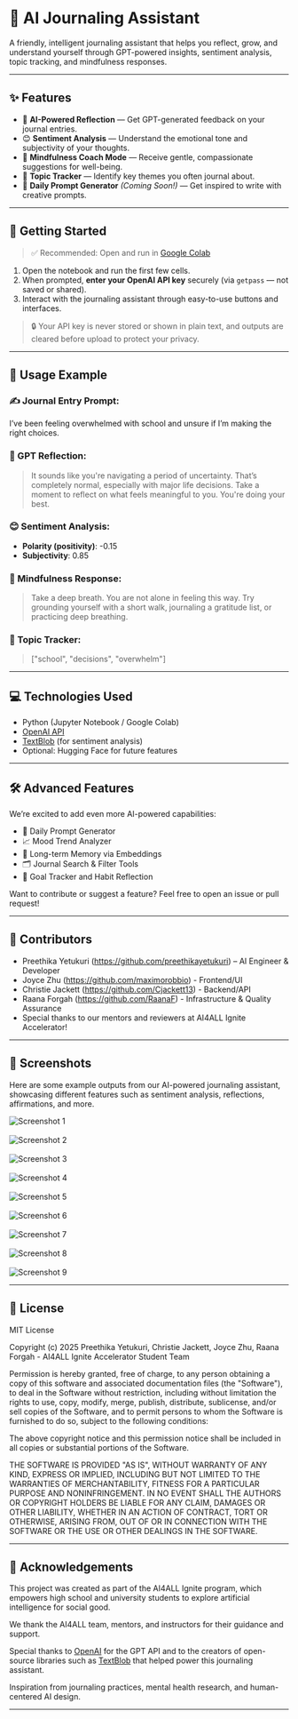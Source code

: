 # 🧠 AI Journaling Assistant

A friendly, intelligent journaling assistant that helps you reflect, grow, and understand yourself through GPT-powered insights, sentiment analysis, topic tracking, and mindfulness responses.

---

## ✨ Features

- 📝 **AI-Powered Reflection** — Get GPT-generated feedback on your journal entries.
- 😊 **Sentiment Analysis** — Understand the emotional tone and subjectivity of your thoughts.
- 🧘 **Mindfulness Coach Mode** — Receive gentle, compassionate suggestions for well-being.
- 🧾 **Topic Tracker** — Identify key themes you often journal about.
- 🎯 **Daily Prompt Generator** *(Coming Soon!)* — Get inspired to write with creative prompts.

---

## 🚀 Getting Started

> ✅ Recommended: Open and run in [Google Colab](https://colab.research.google.com/)

1. Open the notebook and run the first few cells.
2. When prompted, **enter your OpenAI API key** securely (via `getpass` — not saved or shared).
3. Interact with the journaling assistant through easy-to-use buttons and interfaces.

> 🔒 Your API key is never stored or shown in plain text, and outputs are cleared before upload to protect your privacy.

---

## 🧪 Usage Example

### ✍️ Journal Entry Prompt:
I’ve been feeling overwhelmed with school and unsure if I’m making the right choices.


### 📝 GPT Reflection:
> It sounds like you're navigating a period of uncertainty. That’s completely normal, especially with major life decisions. Take a moment to reflect on what feels meaningful to you. You're doing your best.

### 😊 Sentiment Analysis:
- **Polarity (positivity)**: -0.15  
- **Subjectivity**: 0.85

### 🧘 Mindfulness Response:
> Take a deep breath. You are not alone in feeling this way. Try grounding yourself with a short walk, journaling a gratitude list, or practicing deep breathing.

### 🧾 Topic Tracker:
> ["school", "decisions", "overwhelm"]

---

## 💻 Technologies Used

- Python (Jupyter Notebook / Google Colab)
- [OpenAI API](https://platform.openai.com/)
- [TextBlob](https://textblob.readthedocs.io/en/dev/) (for sentiment analysis)
- Optional: Hugging Face for future features

---

## 🛠 Advanced Features

We’re excited to add even more AI-powered capabilities:

- 🎯 Daily Prompt Generator
- 📈 Mood Trend Analyzer
- 🧠 Long-term Memory via Embeddings
- 🗂️ Journal Search & Filter Tools
- 🌱 Goal Tracker and Habit Reflection

Want to contribute or suggest a feature? Feel free to open an issue or pull request!

---

## 👥 Contributors

- Preethika Yetukuri (https://github.com/preethikayetukuri) – AI Engineer & Developer
- Joyce Zhu (https://github.com/maximorobbio) - Frontend/UI
- Christie Jackett (https://github.com/Cjackett13) - Backend/API  
- Raana Forgah (https://github.com/RaanaF) - Infrastructure & Quality Assurance
- Special thanks to our mentors and reviewers at AI4ALL Ignite Accelerator!

---

## 📸 Screenshots

Here are some example outputs from our AI-powered journaling assistant, showcasing different features such as sentiment analysis, reflections, affirmations, and more.

![Screenshot 1](screenshots/Screenshot%202025-08-05%20at%2010.50.19%E2%80%AFPM.png)<br><br>
![Screenshot 2](screenshots/Screenshot%202025-08-05%20at%2010.50.51%E2%80%AFPM.png)<br><br>
![Screenshot 3](screenshots/Screenshot%202025-08-05%20at%2010.51.19%E2%80%AFPM.png)<br><br>
![Screenshot 4](screenshots/Screenshot%202025-08-05%20at%2010.51.34%E2%80%AFPM.png)<br><br>
![Screenshot 5](screenshots/Screenshot%202025-08-05%20at%2010.52.31%E2%80%AFPM.png)<br><br>
![Screenshot 6](screenshots/Screenshot%202025-08-05%20at%2010.54.01%E2%80%AFPM.png)<br><br>
![Screenshot 7](screenshots/Screenshot%202025-08-05%20at%2010.54.30%E2%80%AFPM.png)<br><br>
![Screenshot 8](screenshots/Screenshot%202025-08-05%20at%2010.54.54%E2%80%AFPM.png)<br><br>
![Screenshot 9](screenshots/Screenshot%202025-08-05%20at%2010.55.08%E2%80%AFPM.png)


---

## 📜 License

MIT License

Copyright (c) 2025 Preethika Yetukuri, Christie Jackett, Joyce Zhu, Raana Forgah - AI4ALL Ignite Accelerator Student Team 

Permission is hereby granted, free of charge, to any person obtaining a copy
of this software and associated documentation files (the "Software"), to deal
in the Software without restriction, including without limitation the rights
to use, copy, modify, merge, publish, distribute, sublicense, and/or sell
copies of the Software, and to permit persons to whom the Software is
furnished to do so, subject to the following conditions:

The above copyright notice and this permission notice shall be included in all
copies or substantial portions of the Software.

THE SOFTWARE IS PROVIDED "AS IS", WITHOUT WARRANTY OF ANY KIND, EXPRESS OR
IMPLIED, INCLUDING BUT NOT LIMITED TO THE WARRANTIES OF MERCHANTABILITY,
FITNESS FOR A PARTICULAR PURPOSE AND NONINFRINGEMENT. IN NO EVENT SHALL THE
AUTHORS OR COPYRIGHT HOLDERS BE LIABLE FOR ANY CLAIM, DAMAGES OR OTHER
LIABILITY, WHETHER IN AN ACTION OF CONTRACT, TORT OR OTHERWISE, ARISING FROM,
OUT OF OR IN CONNECTION WITH THE SOFTWARE OR THE USE OR OTHER DEALINGS IN THE
SOFTWARE.

---

## 🙌 Acknowledgements

This project was created as part of the AI4ALL Ignite program, which empowers high school and university students to explore artificial intelligence for social good.

We thank the AI4ALL team, mentors, and instructors for their guidance and support.

Special thanks to [OpenAI](https://openai.com/) for the GPT API and to the creators of open-source libraries such as [TextBlob](https://textblob.readthedocs.io/en/dev/) that helped power this journaling assistant.

Inspiration from journaling practices, mental health research, and human-centered AI design.

---


